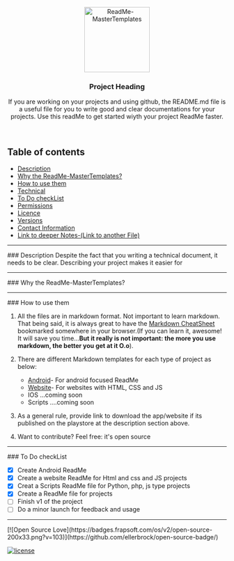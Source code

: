<p align="center">
  <a href="https://github.com/tamzi/ReadMe-MasterTemplates">
    <img src="#" alt="ReadMe-MasterTemplates" width=150 height=150>
  </a>
  <h3 align="center">Project Heading</h3>

  <p align="center">
    If you are working on your projects and using github, the README.md file is a useful file for you to write good and clear documentations for  your projects. Use this readMe to get started wiyth your project ReadMe faster.
    <br>
    </p>
</p>

<br>

## Table of contents
- [Description](#)
- [Why the ReadMe-MasterTemplates?](#)
- [How to use them](#)
- [Technical](#)
- [To Do checkList](#)
- [Permissions](#)
- [Licence](#)
- [Versions](#)
- [Contact Information](#)
- [Link to deeper Notes-(Link to another File)](#https://github.com/tamzi/ML4Mobile/blob/master/notes.md)


<hr>
### Description
Despite the fact that you writing a technical document, it needs to be clear. Describing your project makes it easier for 

<hr>
### Why the ReadMe-MasterTemplates?


<hr>
### How to use them

1. All the files are in markdown format. Not important to learn markdown. That being said, it is always great to have the [Markdown CheatSheet](https://github.com/adam-p/markdown-here/wiki/Markdown-Cheatsheet)
 bookmarked somewhere in your browser.(If you can learn it, awesome! It will save you time...**But it really is not important: the more you use markdown, the better you get at it O.o**). 

2. There are different Markdown templates for each type of project as below: 
    * [Android](https://github.com/tamzi/ReadMe-MasterTemplates/tree/master/android)- For android focused ReadMe
    * [Website](https://github.com/tamzi/ReadMe-MasterTemplates/tree/master/website)- For websites with HTML, CSS and JS
    * IOS ...coming soon
    * Scripts ....coming soon
3. As a general rule, provide link to download the app/website if its published on the playstore at the description section above.
4. Want to contribute? Feel free: it's open source


<hr>
### To Do checkList

- [x] Create Android ReadMe
- [x] Create a website ReadMe for Html and css and JS projects
- [x] Creat a Scripts ReadMe file for Python, php, js type projects
- [x] Create a ReadMe file for projects
- [ ] Finish v1 of the project
- [ ] Do a minor launch for feedback and usage

<hr>
[![Open Source Love](https://badges.frapsoft.com/os/v2/open-source-200x33.png?v=103)](https://github.com/ellerbrock/open-source-badge/)  


[![license](https://img.shields.io/github/license/mashape/apistatus.svg?style=for-the-badge)]()

